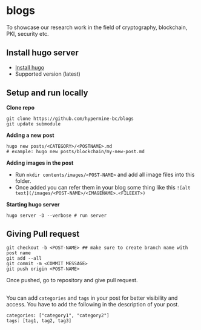 # blogs

To showcase our research work in the field of cryptography, blockchain, PKI, security etc.

## Install hugo server

- [Install hugo](https://gohugo.io/getting-started/installing)
- Supported version (latest)

## Setup and run locally

**Clone repo**

```
git clone https://github.com/hypermine-bc/blogs
git update submodule
```

**Adding a new post** 
```
hugo new posts/<CATEGORY>/<POSTNAME>.md
# example: hugo new posts/blockchain/my-new-post.md
```

**Adding images in the post**

- Run `mkdir contents/images/<POST-NAME>` and add all image files into this folder. 
- Once added you can refer them in your blog some thing like this `![alt text](/images/<POST-NAME>/<IMAGENAME>.<FILEEXT>)`

**Starting hugo server**

```
hugo server -D --verbose # run server
```

## Giving Pull request

```
git checkout -b <POST-NAME> ## make sure to create branch name with post name
git add --all
git commit -m <COMMIT MESSAGE> 
git push origin <POST-NAME>
```

Once pushed, go to repository and give pull request. 




## 

You can add `categories` and `tags` in your post for better visibility and access. You have to add the following in the description of your post.

```
categories: ["category1", "category2"]
tags: [tag1, tag2, tag3]
```
